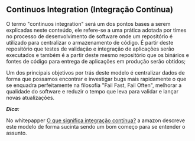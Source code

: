 ## Continuos Integration (Integração Contínua)

O termo "continuos integration" será um dos pontos bases a serem explicadas neste conteúdo, ele refere-se a uma prática adotada por times no processo de desenvolvimento de software onde um repositório é utilizado para centralizar o armazenamento de código. É partir deste repositório que testes de validação e integração de aplicações serão executados e também é a partir deste mesmo repositório que os binários e fontes de código para entrega de aplicações em produção serão obtidos;

Um dos principais objetivos por trás deste modelo é centralizar dados de forma que possamos encontrar e investigar bugs mais rapidamente o que se enquadra perfeitamente na filosofia "Fail Fast, Fail Often", melhorar a qualidade do software e reduzir o tempo que leva para validar e lançar novas atualizações.

***Dica:***

No whitepapper [O que significa integração contínua?](https://aws.amazon.com/devops/continuous-integration/) a amazon descreve este modelo de forma sucinta sendo um bom começo para se entender o assunto.